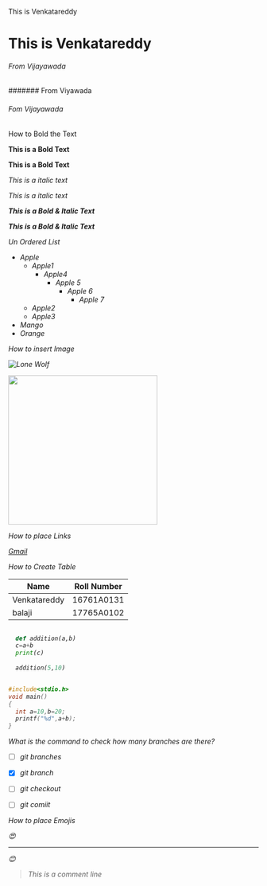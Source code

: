 
<h>This is Venkatareddy</h1>

# This is Venkatareddy

###### From Vijayawada

####### From Viyawada

<h6>Fom  Vijayawada</h6>

How to Bold the Text

**This is a Bold Text**

<b>This is a Bold Text</b>

*This is a italic text*

<i>This is a italic text<i>

***This is a Bold & Italic Text***

<b><i>This is a Bold & Italic Text</i></b>

Un Ordered List

- Apple
  - Apple1
    - Apple4
      - Apple 5
        - Apple 6
          - Apple 7
  - Apple2
  - Apple3
- Mango
- Orange

How to insert Image

![Lone Wolf](https://www.fearlessmotivation.com/wp-content/uploads/2019/06/lone-wolf-web-750x400.jpg)

<img src="https://www.fearlessmotivation.com/wp-content/uploads/2019/06/lone-wolf-web-750x400.jpg" width=300 height=300>

How to place Links

[Gmail](https://www.gmail.com/)

How to Create Table 

Name | Roll Number
---- | ------
Venkatareddy | 16761A0131
balaji | 17765A0102

```python

  def addition(a,b)
  c=a+b
  print(c)
  
  addition(5,10)
  ```
  
  ```c
  
  #include<stdio.h>
  void main()
  {
    int a=10,b=20;
    printf("%d",a+b);
  }
  ```
  
  What is the command to check how many branches are there?
  - [ ] git branches
  - [x] git branch
  - [ ] git checkout
  - [ ] git comiit
  
  
  How to place Emojis
  
  :heart_eyes:
  
  ------------
  
  :blush:
  
  >This is a comment line
  






